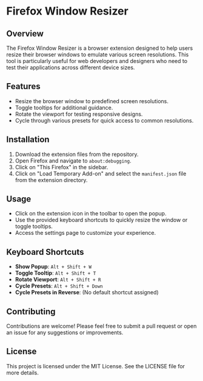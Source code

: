 # Firefox Window Resizer

## Overview
The Firefox Window Resizer is a browser extension designed to help users resize their browser windows to emulate various screen resolutions. This tool is particularly useful for web developers and designers who need to test their applications across different device sizes.

## Features
- Resize the browser window to predefined screen resolutions.
- Toggle tooltips for additional guidance.
- Rotate the viewport for testing responsive designs.
- Cycle through various presets for quick access to common resolutions.

## Installation
1. Download the extension files from the repository.
2. Open Firefox and navigate to `about:debugging`.
3. Click on "This Firefox" in the sidebar.
4. Click on "Load Temporary Add-on" and select the `manifest.json` file from the extension directory.

## Usage
- Click on the extension icon in the toolbar to open the popup.
- Use the provided keyboard shortcuts to quickly resize the window or toggle tooltips.
- Access the settings page to customize your experience.

## Keyboard Shortcuts
- **Show Popup**: `Alt + Shift + W`
- **Toggle Tooltip**: `Alt + Shift + T`
- **Rotate Viewport**: `Alt + Shift + R`
- **Cycle Presets**: `Alt + Shift + Down`
- **Cycle Presets in Reverse**: (No default shortcut assigned)

## Contributing
Contributions are welcome! Please feel free to submit a pull request or open an issue for any suggestions or improvements.

## License
This project is licensed under the MIT License. See the LICENSE file for more details.